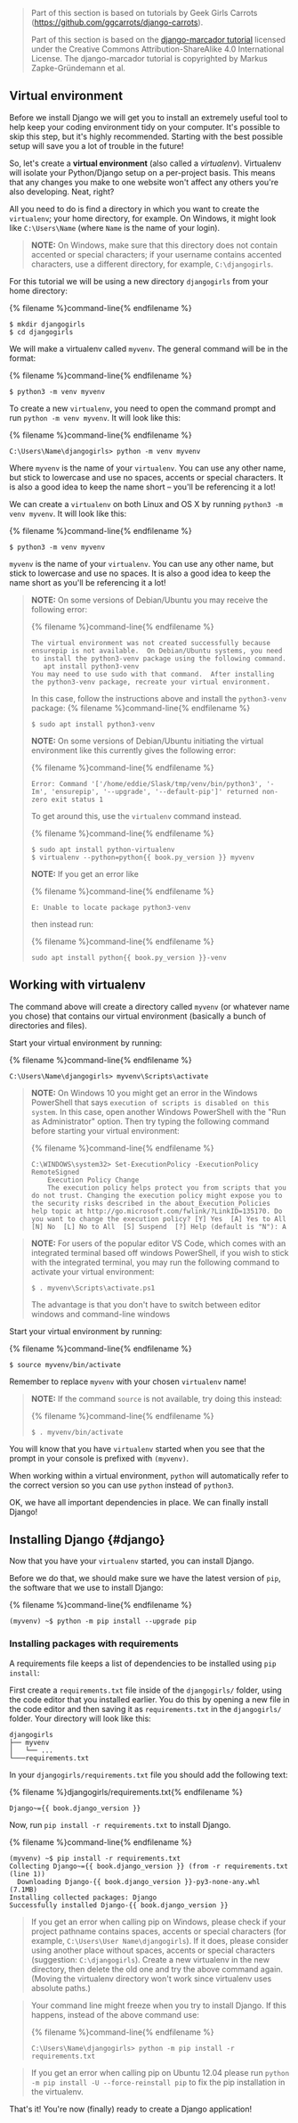 > Part of this section is based on tutorials by Geek Girls Carrots (https://github.com/ggcarrots/django-carrots).
> 
> Part of this section is based on the [django-marcador tutorial](http://django-marcador.keimlink.de/) licensed under the Creative Commons Attribution-ShareAlike 4.0 International License. The django-marcador tutorial is copyrighted by Markus Zapke-Gründemann et al.

## Virtual environment

Before we install Django we will get you to install an extremely useful tool to help keep your coding environment tidy on your computer. It's possible to skip this step, but it's highly recommended. Starting with the best possible setup will save you a lot of trouble in the future!

So, let's create a **virtual environment** (also called a *virtualenv*). Virtualenv will isolate your Python/Django setup on a per-project basis. This means that any changes you make to one website won't affect any others you're also developing. Neat, right?

All you need to do is find a directory in which you want to create the `virtualenv`; your home directory, for example. On Windows, it might look like `C:\Users\Name` (where `Name` is the name of your login).

> **NOTE:** On Windows, make sure that this directory does not contain accented or special characters; if your username contains accented characters, use a different directory, for example, `C:\djangogirls`.

For this tutorial we will be using a new directory `djangogirls` from your home directory:

{% filename %}command-line{% endfilename %}

    $ mkdir djangogirls
    $ cd djangogirls
    

We will make a virtualenv called `myvenv`. The general command will be in the format:

{% filename %}command-line{% endfilename %}

    $ python3 -m venv myvenv
    

<!--sec data-title="Virtual environment: Windows" data-id="virtualenv_installation_windows"
data-collapse=true ces-->

To create a new `virtualenv`, you need to open the command prompt and run `python -m venv myvenv`. It will look like this:

{% filename %}command-line{% endfilename %}

    C:\Users\Name\djangogirls> python -m venv myvenv
    

Where `myvenv` is the name of your `virtualenv`. You can use any other name, but stick to lowercase and use no spaces, accents or special characters. It is also a good idea to keep the name short – you'll be referencing it a lot!

<!--endsec-->

<!--sec data-title="Virtual environment: Linux and OS X" data-id="virtualenv_installation_linuxosx"
data-collapse=true ces-->

We can create a `virtualenv` on both Linux and OS X by running `python3 -m venv myvenv`. It will look like this:

{% filename %}command-line{% endfilename %}

    $ python3 -m venv myvenv
    

`myvenv` is the name of your `virtualenv`. You can use any other name, but stick to lowercase and use no spaces. It is also a good idea to keep the name short as you'll be referencing it a lot!

> **NOTE:** On some versions of Debian/Ubuntu you may receive the following error:
> 
> {% filename %}command-line{% endfilename %}
> 
>     The virtual environment was not created successfully because ensurepip is not available.  On Debian/Ubuntu systems, you need to install the python3-venv package using the following command.
>        apt install python3-venv
>     You may need to use sudo with that command.  After installing the python3-venv package, recreate your virtual environment.
>     
> 
> In this case, follow the instructions above and install the `python3-venv` package: {% filename %}command-line{% endfilename %}
> 
>     $ sudo apt install python3-venv
>     
> 
> **NOTE:** On some versions of Debian/Ubuntu initiating the virtual environment like this currently gives the following error:
> 
> {% filename %}command-line{% endfilename %}
> 
>     Error: Command '['/home/eddie/Slask/tmp/venv/bin/python3', '-Im', 'ensurepip', '--upgrade', '--default-pip']' returned non-zero exit status 1
>     
> 
> To get around this, use the `virtualenv` command instead.
> 
> {% filename %}command-line{% endfilename %}
> 
>     $ sudo apt install python-virtualenv
>     $ virtualenv --python=python{{ book.py_version }} myvenv
>     
> 
> **NOTE:** If you get an error like
> 
> {% filename %}command-line{% endfilename %}
> 
>     E: Unable to locate package python3-venv
>     
> 
> then instead run:
> 
> {% filename %}command-line{% endfilename %}
> 
>     sudo apt install python{{ book.py_version }}-venv
>     

<!--endsec-->

## Working with virtualenv

The command above will create a directory called `myvenv` (or whatever name you chose) that contains our virtual environment (basically a bunch of directories and files).

<!--sec data-title="Working with virtualenv: Windows" data-id="virtualenv_windows"
data-collapse=true ces-->

Start your virtual environment by running:

{% filename %}command-line{% endfilename %}

    C:\Users\Name\djangogirls> myvenv\Scripts\activate
    

> **NOTE:** On Windows 10 you might get an error in the Windows PowerShell that says `execution of scripts is disabled on this system`. In this case, open another Windows PowerShell with the "Run as Administrator" option. Then try typing the following command before starting your virtual environment:
> 
> {% filename %}command-line{% endfilename %}
> 
>     C:\WINDOWS\system32> Set-ExecutionPolicy -ExecutionPolicy RemoteSigned
>         Execution Policy Change
>         The execution policy helps protect you from scripts that you do not trust. Changing the execution policy might expose you to the security risks described in the about_Execution_Policies help topic at http://go.microsoft.com/fwlink/?LinkID=135170. Do you want to change the execution policy? [Y] Yes  [A] Yes to All  [N] No  [L] No to All  [S] Suspend  [?] Help (default is "N"): A
>     

<!-- (This comment separates the two blockquote blocks, so that GitBook and Crowdin don't merge them into a single block.) -->

> **NOTE:** For users of the popular editor VS Code, which comes with an integrated terminal based off windows PowerShell, if you wish to stick with the integrated terminal, you may run the following command to activate your virtual environment:
> 
>     $ . myvenv\Scripts\activate.ps1
>     
> 
> The advantage is that you don't have to switch between editor windows and command-line windows

<!--endsec-->

<!--sec data-title="Working with virtualenv: Linux and OS X" data-id="virtualenv_linuxosx"
data-collapse=true ces-->

Start your virtual environment by running:

{% filename %}command-line{% endfilename %}

    $ source myvenv/bin/activate
    

Remember to replace `myvenv` with your chosen `virtualenv` name!

> **NOTE:** If the command `source` is not available, try doing this instead:
> 
> {% filename %}command-line{% endfilename %}
> 
>     $ . myvenv/bin/activate
>     

<!--endsec-->

You will know that you have `virtualenv` started when you see that the prompt in your console is prefixed with `(myvenv)`.

When working within a virtual environment, `python` will automatically refer to the correct version so you can use `python` instead of `python3`.

OK, we have all important dependencies in place. We can finally install Django!

## Installing Django {#django}

Now that you have your `virtualenv` started, you can install Django.

Before we do that, we should make sure we have the latest version of `pip`, the software that we use to install Django:

{% filename %}command-line{% endfilename %}

    (myvenv) ~$ python -m pip install --upgrade pip
    

### Installing packages with requirements

A requirements file keeps a list of dependencies to be installed using `pip install`:

First create a `requirements.txt` file inside of the `djangogirls/` folder, using the code editor that you installed earlier. You do this by opening a new file in the code editor and then saving it as `requirements.txt` in the `djangogirls/` folder. Your directory will look like this:

    djangogirls
    ├── myvenv
    │   └── ...
    └───requirements.txt
    

In your `djangogirls/requirements.txt` file you should add the following text:

{% filename %}djangogirls/requirements.txt{% endfilename %}

    Django~={{ book.django_version }}
    

Now, run `pip install -r requirements.txt` to install Django.

{% filename %}command-line{% endfilename %}

    (myvenv) ~$ pip install -r requirements.txt
    Collecting Django~={{ book.django_version }} (from -r requirements.txt (line 1))
      Downloading Django-{{ book.django_version }}-py3-none-any.whl (7.1MB)
    Installing collected packages: Django
    Successfully installed Django-{{ book.django_version }}
    

<!--sec data-title="Installing Django: Windows" data-id="django_err_windows"
data-collapse=true ces-->

> If you get an error when calling pip on Windows, please check if your project pathname contains spaces, accents or special characters (for example, `C:\Users\User Name\djangogirls`). If it does, please consider using another place without spaces, accents or special characters (suggestion: `C:\djangogirls`). Create a new virtualenv in the new directory, then delete the old one and try the above command again. (Moving the virtualenv directory won't work since virtualenv uses absolute paths.)

<!--endsec-->

<!--sec data-title="Installing Django: Windows 8 and Windows 10" data-id="django_err_windows8and10"
data-collapse=true ces-->

> Your command line might freeze when you try to install Django. If this happens, instead of the above command use:
> 
> {% filename %}command-line{% endfilename %}
> 
>     C:\Users\Name\djangogirls> python -m pip install -r requirements.txt
>     

<!--endsec-->

<!--sec data-title="Installing Django: Linux" data-id="django_err_linux"
data-collapse=true ces-->

> If you get an error when calling pip on Ubuntu 12.04 please run `python -m pip install -U --force-reinstall pip` to fix the pip installation in the virtualenv.

<!--endsec-->

That's it! You're now (finally) ready to create a Django application!